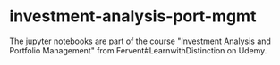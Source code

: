 # investment-analysis-port-mgmt
The jupyter notebooks are part of the course "Investment Analysis and Portfolio Management" from Fervent#LearnwithDistinction on Udemy.
